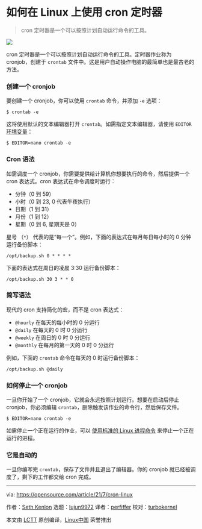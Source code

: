 [#]: subject: (How to use cron on Linux)
[#]: via: (https://opensource.com/article/21/7/cron-linux)
[#]: author: (Seth Kenlon https://opensource.com/users/seth)
[#]: collector: (lujun9972)
[#]: translator: (perfiffer)
[#]: reviewer: (turbokernel)
[#]: publisher: (wxy)
[#]: url: (https://linux.cn/article-13644-1.html)

如何在 Linux 上使用 cron 定时器
======

> cron 定时器是一个可以按照计划自动运行命令的工具。

![](https://img.linux.net.cn/data/attachment/album/202108/03/132733qhmt6mavtbh66m5j.jpg)

cron 定时器是一个可以按照计划自动运行命令的工具。定时器作业称为 cronjob，创建于 `crontab` 文件中。这是用户自动操作电脑的最简单也是最古老的方法。

### 创建一个 cronjob

要创建一个 cronjob，你可以使用 `crontab` 命令，并添加 `-e` 选项：

```
$ crontab -e
```

这将使用默认的文本编辑器打开 `crontab`。如需指定文本编辑器，请使用 `EDITOR` [环境变量][1]：

```
$ EDITOR=nano crontab -e
```

### Cron 语法

如需调度一个 cronjob，你需要提供给计算机你想要执行的命令，然后提供一个 cron 表达式。cron 表达式在命令调度时运行：
  
  * 分钟（0 到 59）
  * 小时（0 到 23, 0 代表午夜执行）
  * 日期（1 到 31）
  * 月份（1 到 12）
  * 星期（0 到 6, 星期天是 0）

星号 （`*`） 代表的是“每一个”。例如，下面的表达式在每月每日每小时的 0 分钟运行备份脚本：

```
/opt/backup.sh 0 * * * *
```

下面的表达式在周日的凌晨 3:30 运行备份脚本：

```
/opt/backup.sh 30 3 * * 0
```

### 简写语法

现代的 cron 支持简化的宏，而不是 cron 表达式：

  * `@hourly` 在每天的每小时的 0 分运行
  * `@daily` 在每天的 0 时 0 分运行
  * `@weekly` 在周日的 0 时 0 分运行
  * `@monthly` 在每月的第一天的 0 时 0 分运行

例如，下面的 `crontab` 命令在每天的 0 时运行备份脚本：

```
/opt/backup.sh @daily
```

### 如何停止一个 cronjob

一旦你开始了一个 cronjob，它就会永远按照计划运行。想要在启动后停止 cronjob，你必须编辑 `crontab`，删除触发该作业的命令行，然后保存文件。

```
$ EDITOR=nano crontab -e
```

如需停止一个正在运行的作业，可以 [使用标准的 Linux 进程命令][3] 来停止一个正在运行的进程。

### 它是自动的

一旦你编写完 `crontab`，保存了文件并且退出了编辑器。你的 cronjob 就已经被调度了，剩下的工作都交给 cron 完成。

--------------------------------------------------------------------------------

via: https://opensource.com/article/21/7/cron-linux

作者：[Seth Kenlon][a]
选题：[lujun9972][b]
译者：[perfiffer](https://github.com/perfiffer)
校对：[turbokernel](https://github.com/turbokernel)

本文由 [LCTT](https://github.com/LCTT/TranslateProject) 原创编译，[Linux中国](https://linux.cn/) 荣誉推出

[a]: https://opensource.com/users/seth
[b]: https://github.com/lujun9972
[1]: https://opensource.com/sites/default/files/styles/image-full-size/public/cron-splash.png?itok=AoBigzts (Cron expression)
[2]: https://opensource.com/article/19/8/what-are-environment-variables
[3]: https://opensource.com/article/18/5/how-kill-process-stop-program-linux
